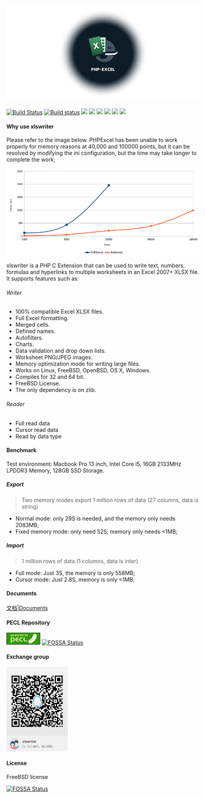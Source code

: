 ![php-excel](resource/logo.png)

[![Build Status](https://travis-ci.org/viest/php-ext-xlswriter.svg?branch=master)](https://travis-ci.org/viest/php-ext-xlswriter)
[![Build status](https://ci.appveyor.com/api/projects/status/w4cfjo9e4gsrs6rn/branch/master?svg=true)](https://ci.appveyor.com/project/viest/php-ext-excel-export/branch/master)
[![](https://img.shields.io/github/release/viest/php-ext-excel-export.svg)](https://github.com/viest/php-ext-xlswriter)
[![](https://img.shields.io/badge/PHP-%3E%3D%207.0-brightgreen.svg)](https://github.com/viest/php-ext-xlswriter)
[![](https://img.shields.io/github/contributors/viest/php-ext-excel-export.svg)](https://github.com/viest/php-ext-xlswriter)
[![](https://img.shields.io/badge/platform-macos%20%7C%20linux%20%7C%20windows-brightgreen.svg)](https://github.com/viest/php-ext-xlswriter)
[![](https://img.shields.io/badge/license-BSD-green.svg)](https://github.com/viest/php-ext-xlswriter)
[![](https://img.shields.io/github/issues/viest/php-ext-excel-export.svg)](https://github.com/viest/php-ext-xlswriter)

#### Why use xlswriter

Please refer to the image below. PHPExcel has been unable to work properly for memory reasons at 40,000 and 100000 points, but it can be resolved by modifying the ini configuration, but the time may take longer to complete the work;

![php-excel](resource/performance_comparison.png)

xlswriter is a PHP C Extension that can be used to write text, numbers, formulas and hyperlinks to multiple worksheets in an Excel 2007+ XLSX file. It supports features such as:

###### Writer

* 100% compatible Excel XLSX files.
* Full Excel formatting.
* Merged cells.
* Defined names.
* Autofilters.
* Charts.
* Data validation and drop down lists.
* Worksheet PNG/JPEG images.
* Memory optimization mode for writing large files.
* Works on Linux, FreeBSD, OpenBSD, OS X, Windows.
* Compiles for 32 and 64 bit.
* FreeBSD License.
* The only dependency is on zlib.

###### Reader

* Full read data
* Cursor read data
* Read by data type

#### Benchmark

Test environment: Macbook Pro 13 inch, Intel Core i5, 16GB 2133MHz LPDDR3 Memory, 128GB SSD Storage.

##### Export

> Two memory modes export 1 million rows of data (27 columns, data is string)

* Normal mode: only 29S is needed, and the memory only needs 2083MB;
* Fixed memory mode: only need 52S, memory only needs <1MB;

##### Import

> 1 million rows of data (1 columns, data is inter)

* Full mode: Just 3S, the memory is only 558MB;
* Cursor mode: Just 2.8S, memory is only <1MB;

#### Documents

[文档|Documents](https://xlswriter-docs.viest.me/)

#### PECL Repository

[![pecl](resource/pecl.png)](https://pecl.php.net/package/xlswriter)
[![FOSSA Status](https://app.fossa.io/api/projects/git%2Bgithub.com%2Fviest%2Fphp-ext-xlswriter.svg?type=shield)](https://app.fossa.io/projects/git%2Bgithub.com%2Fviest%2Fphp-ext-xlswriter?ref=badge_shield)

#### Exchange group

<img width="160" src="resource/qq.jpg"/>

#### License

FreeBSD license


[![FOSSA Status](https://app.fossa.io/api/projects/git%2Bgithub.com%2Fviest%2Fphp-ext-xlswriter.svg?type=large)](https://app.fossa.io/projects/git%2Bgithub.com%2Fviest%2Fphp-ext-xlswriter?ref=badge_large)